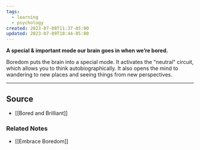 ```yaml
---
tags:
  - learning
  - psychology
created: 2023-07-08T11:37-05:00
updated: 2023-07-09T10:44-05:00
---
```

**A special & important mode our brain goes in when we’re bored.**

Boredom puts the brain into a special mode. It activates the "neutral" circuit, which allows you to think autobiographically. It also opens the mind to wandering to new places and seeing things from new perspectives.

---

## Source
- [[Bored and Brilliant]]

### Related Notes
- [[Embrace Boredom]]